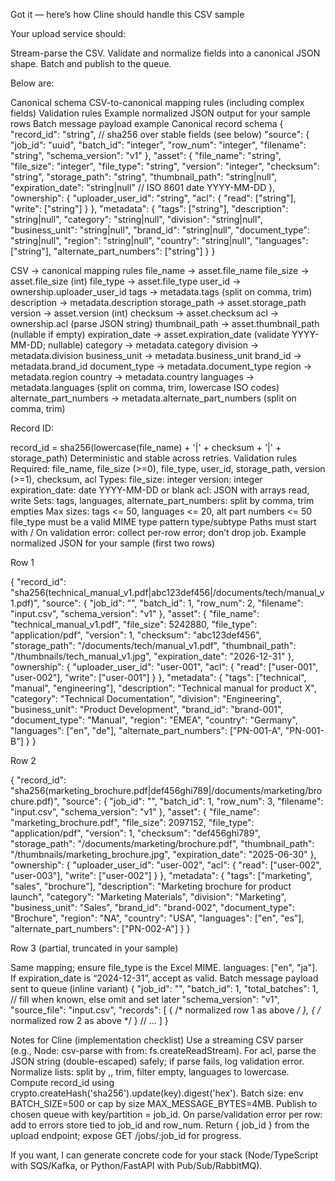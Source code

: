 Got it — here’s how Cline should handle this CSV sample

Your upload service should:

Stream-parse the CSV.
Validate and normalize fields into a canonical JSON shape.
Batch and publish to the queue.

Below are:

Canonical schema
CSV-to-canonical mapping rules (including complex fields)
Validation rules
Example normalized JSON output for your sample rows
Batch message payload example
Canonical record schema
{
  "record_id": "string",                // sha256 over stable fields (see below)
  "source": {
    "job_id": "uuid",
    "batch_id": "integer",
    "row_num": "integer",
    "filename": "string",
    "schema_version": "v1"
  },
  "asset": {
    "file_name": "string",
    "file_size": "integer",
    "file_type": "string",
    "version": "integer",
    "checksum": "string",
    "storage_path": "string",
    "thumbnail_path": "string|null",
    "expiration_date": "string|null"    // ISO 8601 date YYYY-MM-DD
  },
  "ownership": {
    "uploader_user_id": "string",
    "acl": {
      "read": ["string"],
      "write": ["string"]
    }
  },
  "metadata": {
    "tags": ["string"],
    "description": "string|null",
    "category": "string|null",
    "division": "string|null",
    "business_unit": "string|null",
    "brand_id": "string|null",
    "document_type": "string|null",
    "region": "string|null",
    "country": "string|null",
    "languages": ["string"],
    "alternate_part_numbers": ["string"]
  }
}

CSV → canonical mapping rules
file_name → asset.file_name
file_size → asset.file_size (int)
file_type → asset.file_type
user_id → ownership.uploader_user_id
tags → metadata.tags (split on comma, trim)
description → metadata.description
storage_path → asset.storage_path
version → asset.version (int)
checksum → asset.checksum
acl → ownership.acl (parse JSON string)
thumbnail_path → asset.thumbnail_path (nullable if empty)
expiration_date → asset.expiration_date (validate YYYY-MM-DD; nullable)
category → metadata.category
division → metadata.division
business_unit → metadata.business_unit
brand_id → metadata.brand_id
document_type → metadata.document_type
region → metadata.region
country → metadata.country
languages → metadata.languages (split on comma, trim, lowercase ISO codes)
alternate_part_numbers → metadata.alternate_part_numbers (split on comma, trim)

Record ID:

record_id = sha256(lowercase(file_name) + '|' + checksum + '|' + storage_path)
Deterministic and stable across retries.
Validation rules
Required: file_name, file_size (>=0), file_type, user_id, storage_path, version (>=1), checksum, acl
Types:
file_size: integer
version: integer
expiration_date: date YYYY-MM-DD or blank
acl: JSON with arrays read, write
Sets:
tags, languages, alternate_part_numbers: split by comma, trim empties
Max sizes:
tags <= 50, languages <= 20, alt part numbers <= 50
file_type must be a valid MIME type pattern type/subtype
Paths must start with /
On validation error: collect per-row error; don’t drop job.
Example normalized JSON for your sample (first two rows)

Row 1

{
  "record_id": "sha256(technical_manual_v1.pdf|abc123def456|/documents/tech/manual_v1.pdf)",
  "source": {
    "job_id": "<uuid>",
    "batch_id": 1,
    "row_num": 2,
    "filename": "input.csv",
    "schema_version": "v1"
  },
  "asset": {
    "file_name": "technical_manual_v1.pdf",
    "file_size": 5242880,
    "file_type": "application/pdf",
    "version": 1,
    "checksum": "abc123def456",
    "storage_path": "/documents/tech/manual_v1.pdf",
    "thumbnail_path": "/thumbnails/tech_manual_v1.jpg",
    "expiration_date": "2026-12-31"
  },
  "ownership": {
    "uploader_user_id": "user-001",
    "acl": {
      "read": ["user-001", "user-002"],
      "write": ["user-001"]
    }
  },
  "metadata": {
    "tags": ["technical", "manual", "engineering"],
    "description": "Technical manual for product X",
    "category": "Technical Documentation",
    "division": "Engineering",
    "business_unit": "Product Development",
    "brand_id": "brand-001",
    "document_type": "Manual",
    "region": "EMEA",
    "country": "Germany",
    "languages": ["en", "de"],
    "alternate_part_numbers": ["PN-001-A", "PN-001-B"]
  }
}


Row 2

{
  "record_id": "sha256(marketing_brochure.pdf|def456ghi789|/documents/marketing/brochure.pdf)",
  "source": {
    "job_id": "<uuid>",
    "batch_id": 1,
    "row_num": 3,
    "filename": "input.csv",
    "schema_version": "v1"
  },
  "asset": {
    "file_name": "marketing_brochure.pdf",
    "file_size": 2097152,
    "file_type": "application/pdf",
    "version": 1,
    "checksum": "def456ghi789",
    "storage_path": "/documents/marketing/brochure.pdf",
    "thumbnail_path": "/thumbnails/marketing_brochure.jpg",
    "expiration_date": "2025-06-30"
  },
  "ownership": {
    "uploader_user_id": "user-002",
    "acl": {
      "read": ["user-002", "user-003"],
      "write": ["user-002"]
    }
  },
  "metadata": {
    "tags": ["marketing", "sales", "brochure"],
    "description": "Marketing brochure for product launch",
    "category": "Marketing Materials",
    "division": "Marketing",
    "business_unit": "Sales",
    "brand_id": "brand-002",
    "document_type": "Brochure",
    "region": "NA",
    "country": "USA",
    "languages": ["en", "es"],
    "alternate_part_numbers": ["PN-002-A"]
  }
}


Row 3 (partial, truncated in your sample)

Same mapping; ensure file_type is the Excel MIME.
languages: ["en", "ja"].
If expiration_date is “2024-12-31”, accept as valid.
Batch message payload sent to queue (inline variant)
{
  "job_id": "<uuid>",
  "batch_id": 1,
  "total_batches": 1,             // fill when known, else omit and set later
  "schema_version": "v1",
  "source_file": "input.csv",
  "records": [
    { /* normalized row 1 as above */ },
    { /* normalized row 2 as above */ }
    // ...
  ]
}

Notes for Cline (implementation checklist)
Use a streaming CSV parser (e.g., Node: csv-parse with from: fs.createReadStream).
For acl, parse the JSON string (double-escaped) safely; if parse fails, log validation error.
Normalize lists: split by ,, trim, filter empty, languages to lowercase.
Compute record_id using crypto.createHash('sha256').update(key).digest('hex').
Batch size: env BATCH_SIZE=500 or cap by size MAX_MESSAGE_BYTES=4MB.
Publish to chosen queue with key/partition = job_id.
On parse/validation error per row: add to errors store tied to job_id and row_num.
Return { job_id } from the upload endpoint; expose GET /jobs/:job_id for progress.

If you want, I can generate concrete code for your stack (Node/TypeScript with SQS/Kafka, or Python/FastAPI with Pub/Sub/RabbitMQ).